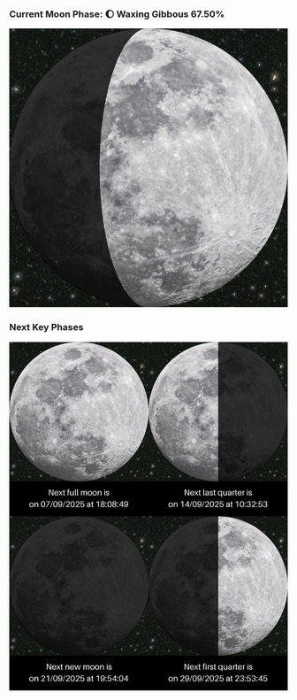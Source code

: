 ### Current Moon Phase: 🌔 Waxing Gibbous 67.50%
![Moon Phase](moonphase.png)
### Next Key Phases
![Gallery](gallery.png)